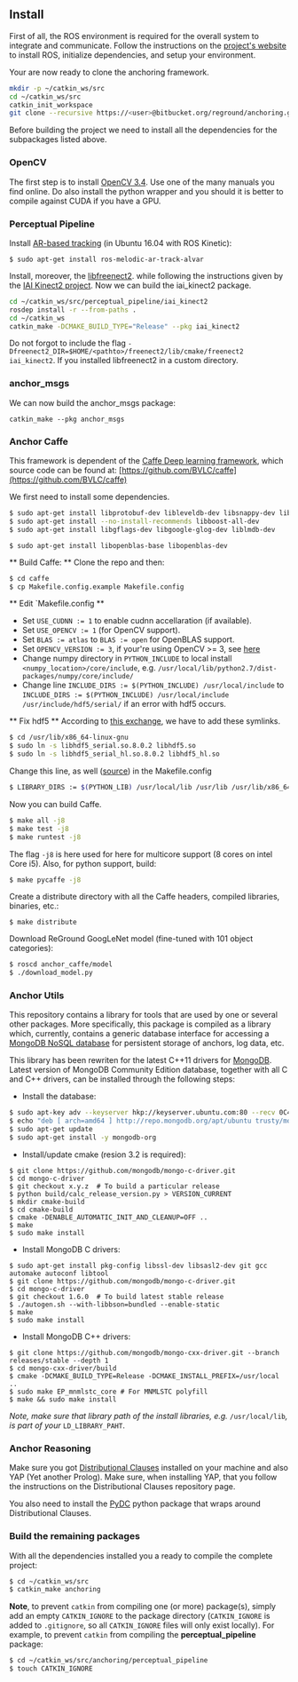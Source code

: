 ## Install ##

First of all, the ROS environment is required for the overall system to integrate and communicate. Follow the instructions on the [project's website](http://wiki.ros.org/ROS/Installation) to install ROS, initialize dependencies, and setup your environment.


Your are now ready to clone the anchoring framework.
```bash
mkdir -p ~/catkin_ws/src
cd ~/catkin_ws/src
catkin_init_workspace
git clone --recursive https://<user>@bitbucket.org/reground/anchoring.git
```

Before building the project we need to install all the dependencies for the subpackages listed above.

### OpenCV ###
The first step is to install [OpenCV 3.4](https://opencv.org/opencv-3-4.html). Use one of the many manuals you find online. Do also install the python wrapper and you should it is better to compile against CUDA if you have a GPU.


### Perceptual Pipeline ###

Install [AR-based tracking](http://wiki.ros.org/ar_track_alvar) (in Ubuntu 16.04 with ROS Kinetic):
```
$ sudo apt-get install ros-melodic-ar-track-alvar
```
Install, moreover, the [libfreenect2](https://github.com/OpenKinect/libfreenect2#debianubuntu-1404). while following the instructions given by the  [IAI Kinect2 project](https://github.com/code-iai/iai_kinect2).
Now we can build the iai_kinect2 package.
```bash
cd ~/catkin_ws/src/perceptual_pipeline/iai_kinect2
rosdep install -r --from-paths .
cd ~/catkin_ws
catkin_make -DCMAKE_BUILD_TYPE="Release" --pkg iai_kinect2
```
Do not forgot to include the flag `-Dfreenect2_DIR=$HOME/<pathto>/freenect2/lib/cmake/freenect2 iai_kinect2`. If you installed libfreenect2 in a custom directory.
### anchor_msgs ###
We can now build the anchor_msgs package:
```
catkin_make --pkg anchor_msgs
```

### Anchor Caffe ###
This framework is dependent of the [Caffe Deep learning framework](http://caffe.berkeleyvision.org/), which source code can be found at: [https://github.com/BVLC/caffe](https://github.com/BVLC/caffe)

We first need to install some dependencies.
```bash
$ sudo apt-get install libprotobuf-dev libleveldb-dev libsnappy-dev libopencv-dev libhdf5-serial-dev protobuf-compiler
$ sudo apt-get install --no-install-recommends libboost-all-dev
$ sudo apt-get install libgflags-dev libgoogle-glog-dev liblmdb-dev
```



`$ sudo apt-get install libopenblas-base libopenblas-dev`


** Build Caffe: **
Clone the repo and then:
```bash
$ cd caffe
$ cp Makefile.config.example Makefile.config
```

** Edit `Makefile.config **

* Set `USE_CUDNN := 1` to enable cudnn accellaration (if available).
* Set `USE_OPENCV := 1` (for OpenCV support).
* Set `BLAS := atlas` to `BLAS := open` for OpenBLAS support.
* Set `OPENCV_VERSION := 3`, if your're using OpenCV >= 3, see [here](https://github.com/BVLC/caffe/issues/3700#issuecomment-187493856)
* Change numpy directory in `PYTHON_INCLUDE` to local install `<numpy_location>/core/include`, e.g. `/usr/local/lib/python2.7/dist-packages/numpy/core/include/`
* Change line `INCLUDE_DIRS := $(PYTHON_INCLUDE) /usr/local/include` to `INCLUDE_DIRS := $(PYTHON_INCLUDE) /usr/local/include /usr/include/hdf5/serial/` if an error with hdf5 occurs.

** Fix hdf5  **
According to [this exchange](https://github.com/NVIDIA/DIGITS/issues/156#issuecomment-114776706), we have to add these symlinks.
```bash
$ cd /usr/lib/x86_64-linux-gnu
$ sudo ln -s libhdf5_serial.so.8.0.2 libhdf5.so
$ sudo ln -s libhdf5_serial_hl.so.8.0.2 libhdf5_hl.so
```
Change this line, as well ([source](https://github.com/NVIDIA/DIGITS/issues/156#issuecomment-219089383)) in the Makefile.config

```bash
$ LIBRARY_DIRS := $(PYTHON_LIB) /usr/local/lib /usr/lib /usr/lib/x86_64-linux-gnu/hdf5/serial/
```

Now you can build Caffe.
```bash
$ make all -j8
$ make test -j8
$ make runtest -j8
```

The flag `-j8` is here used for here for multicore support (8 cores on intel Core i5). Also, for python support, build:
```bash
$ make pycaffe -j8
```

Create a distribute directory with all the Caffe headers, compiled libraries, binaries, etc.:

`$ make distribute`



Download ReGround GoogLeNet model (fine-tuned with 101 object categories):

```bash
$ roscd anchor_caffe/model
$ ./download_model.py
```

### Anchor Utils ###
This repository contains a library for tools that are used by one or several other packages. More specifically, this package is compiled as a library which, currently, contains a generic database interface for accessing a [MongoDB NoSQL database](https://www.mongodb.com/) for persistent storage of anchors, log data, etc.



This library has been rewriten for the latest C++11 drivers for [MongoDB](http://mongodb.github.io/mongo-cxx-driver/mongocxx-v3/). Latest version of MongoDB Community Edition database, together with all C and C++ drivers, can be installed through the following steps:

* Install the database:
```bash
$ sudo apt-key adv --keyserver hkp://keyserver.ubuntu.com:80 --recv 0C49F3730359A14518585931BC711F9BA15703C6
$ echo "deb [ arch=amd64 ] http://repo.mongodb.org/apt/ubuntu trusty/mongodb-org/3.4 multiverse" | sudo tee /etc/apt/sources.list.d/mongodb-org-3.4.list
$ sudo apt-get update
$ sudo apt-get install -y mongodb-org
```


* Install/update cmake (resion 3.2 is required):
```
$ git clone https://github.com/mongodb/mongo-c-driver.git
$ cd mongo-c-driver
$ git checkout x.y.z  # To build a particular release
$ python build/calc_release_version.py > VERSION_CURRENT
$ mkdir cmake-build
$ cd cmake-build
$ cmake -DENABLE_AUTOMATIC_INIT_AND_CLEANUP=OFF ..
$ make
$ sudo make install
```

* Install MongoDB C drivers:
```
$ sudo apt-get install pkg-config libssl-dev libsasl2-dev git gcc automake autoconf libtool
$ git clone https://github.com/mongodb/mongo-c-driver.git
$ cd mongo-c-driver
$ git checkout 1.6.0  # To build latest stable release
$ ./autogen.sh --with-libbson=bundled --enable-static
$ make
$ sudo make install
```

* Install MongoDB C++ drivers:
```
$ git clone https://github.com/mongodb/mongo-cxx-driver.git --branch releases/stable --depth 1
$ cd mongo-cxx-driver/build
$ cmake -DCMAKE_BUILD_TYPE=Release -DCMAKE_INSTALL_PREFIX=/usr/local ..
$ sudo make EP_mnmlstc_core # For MNMLSTC polyfill
$ make && sudo make install
```
*Note, make sure that library path of the install libraries, e.g.* `/usr/local/lib`*, is part of your* `LD_LIBRARY_PAHT`.


### Anchor Reasoning ###

Make sure you got [Distributional Clauses](https://bitbucket.org/problog/dc_problog/src/master/) installed on your machine and also YAP (Yet another Prolog). Make sure, when installing YAP, that you follow the instructions on the Distributional Clauses repository page.

You also need to install the [PyDC](https://github.com/ML-KULeuven/PyDC) python package that wraps around Distributional Clauses.

### Build the remaining packages ###
With all the dependencies installed you a ready to compile the complete project:
```bash
$ cd ~/catkin_ws/src
$ catkin_make anchoring
```

**Note**, to prevent `catkin` from compiling one (or more) package(s), simply add an empty `CATKIN_IGNORE` to the package directory (`CATKIN_IGNORE` is added to `.gitignore`, so all `CATKIN_IGNORE` files will only exist locally). For example, to prevent `catkin` from compiling the **perceptual_pipeline** package:

```bash
$ cd ~/catkin_ws/src/anchoring/perceptual_pipeline
$ touch CATKIN_IGNORE
```
